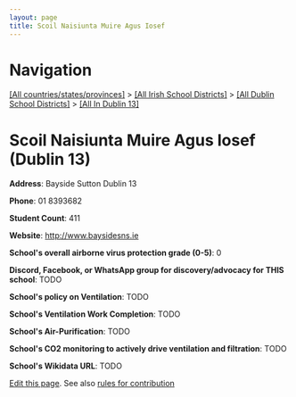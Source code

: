 ```yaml
---
layout: page
title: Scoil Naisiunta Muire Agus Iosef
---
```

# Navigation

[[All countries/states/provinces]](../../../..) > [[All Irish School Districts]](../../..) > [[All Dublin School Districts]](../..) > [[All In Dublin 13]](..)

# Scoil Naisiunta Muire Agus Iosef (Dublin 13)

**Address**: Bayside Sutton Dublin 13

**Phone**: 01 8393682

**Student Count**: 411

**Website**: <http://www.baysidesns.ie>

**School's overall airborne virus protection grade (0-5)**: 0

**Discord, Facebook, or WhatsApp group for discovery/advocacy for THIS school**: TODO

**School's policy on Ventilation**: TODO

**School's Ventilation Work Completion**: TODO

**School's Air-Purification**: TODO

**School's CO2 monitoring to actively drive ventilation and filtration**: TODO

**School's Wikidata URL**: TODO


[Edit this page](https://github.com/ventilate-schools/Ireland/edit/main/./Dublin_13/Scoil_Naisiunta_Muire_Agus_Iosef.md). See also [rules for contribution](../../../contribution-rules/)